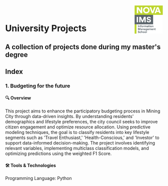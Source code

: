 <img align="right" src="https://github.com/ruben-machado/University-Projects/blob/9b8ade999e3a5061a855d847813c9240332cac77/Nova%20IMS%20logo" alt="image alt" width="90" height= "90"> <br>

# University Projects  

## A collection of projects done during my master's degree

## Index

### 1. Budgeting for the future

#### 🔍 Overview
This project aims to enhance the participatory budgeting process in Mining City through data-driven insights. By understanding residents' demographics and lifestyle preferences, the city council seeks to improve citizen engagement and optimize resource allocation. Using predictive modeling techniques, the goal is to classify residents into key lifestyle segments such as 'Travel Enthusiast,' 'Health-Conscious,' and 'Investor' to support data-informed decision-making. The project involves identifying relevant variables, implementing multiclass classification models, and optimizing predictions using the weighted F1 Score.

#### 🛠️ Tools & Technologies
Programming Language: Python
